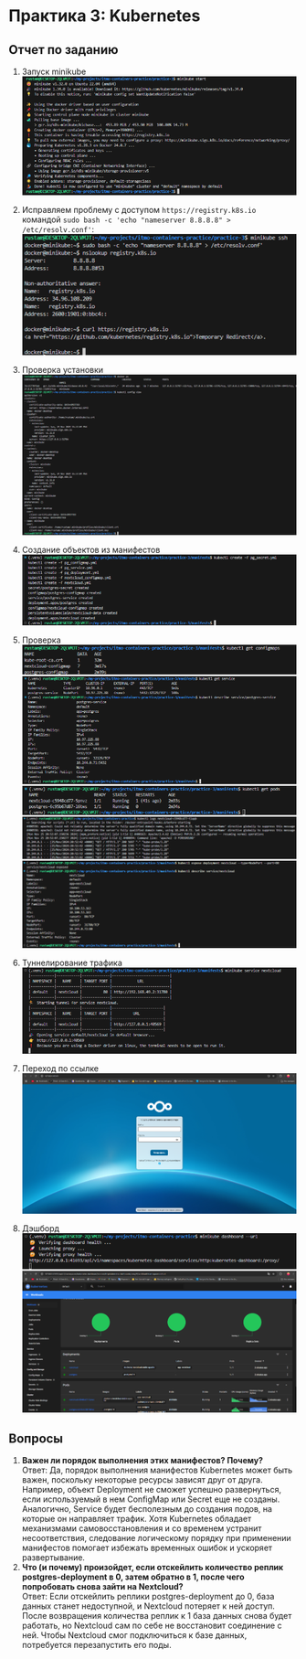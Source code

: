 # Практика 3: Kubernetes

## Отчет по заданию
1. Запуск minikube      
![alt text](images/image.png)

2. Исправляем проблему с доступом `https://registry.k8s.io` командой `sudo bash -c 'echo "nameserver 8.8.8.8" > /etc/resolv.conf'`:              
![alt text](images/fix_minikube.png)

3. Проверка установки       
![alt text](images/check_install.png)

4. Создание объектов из манифестов      
![alt text](images/create.png)

5. Проверка     
![alt text](images/check1.png)
![alt text](images/check2.png)
![alt text](images/check3.png)
![alt text](images/nc_log.png)
![alt text](images/nc_expose.png)

6. Туннелирование трафика       
![alt text](images/tun.png)

7. Переход по ссылке        
![alt text](images/url.png)

6. Дэшборд      
![alt text](images/dashboard.png)
![alt text](images/dashboard_url.png)


## Вопросы
1.  **Важен ли порядок выполнения этих манифестов? Почему?**        
    Ответ: Да, порядок выполнения манифестов Kubernetes может быть важен, поскольку некоторые ресурсы зависят друг от друга. Например, объект Deployment не сможет успешно развернуться, если используемый в нем ConfigMap или Secret еще не созданы. Аналогично, Service будет бесполезным до создания подов, на которые он направляет трафик. Хотя Kubernetes обладает механизмами самовосстановления и со временем устранит несоответствия, следование логическому порядку при применении манифестов помогает избежать временных ошибок и ускоряет развертывание.
2.  **Что (и почему) произойдет, если отскейлить количество реплик postgres-deployment в 0, затем обратно в 1, после чего попробовать снова зайти на Nextcloud?**   
    Ответ: Если отскейлить реплики postgres-deployment до 0, база данных станет недоступной, и Nextcloud потеряет к ней доступ. После возвращения количества реплик к 1 база данных снова будет работать, но Nextcloud сам по себе не восстановит соединение с ней. Чтобы Nextcloud смог подключиться к базе данных, потребуется перезапустить его поды.